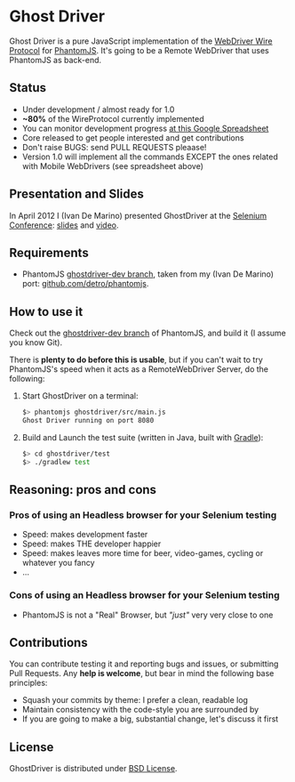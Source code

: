 # Ghost Driver

Ghost Driver is a pure JavaScript implementation of the
[WebDriver Wire Protocol](http://code.google.com/p/selenium/wiki/JsonWireProtocol)
for [PhantomJS](http://phantomjs.org/).
It's going to be a Remote WebDriver that uses PhantomJS as back-end.

## Status

* Under development / almost ready for 1.0
* **~80%** of the WireProtocol currently implemented
* You can monitor development progress [at this Google Spreadsheet](https://docs.google.com/spreadsheet/ccc?key=0Am63grtxc7bDdGNqX1ZPX2VoZlE2ZHZhd09lNDkzbkE)
* Core released to get people interested and get contributions
* Don't raise BUGS: send PULL REQUESTS pleaase!
* Version 1.0 will implement all the commands EXCEPT the ones related with Mobile WebDrivers (see spreadsheet above)

## Presentation and Slides

In April 2012 I (Ivan De Marino) presented GhostDriver at the [Selenium Conference](http://www.seleniumconf.org/speakers/#IDM):
[slides](http://detro.github.com/ghostdriver/slides/index.html)
and
[video](http://blog.ivandemarino.me/2012/05/01/Me-the-Selenium-Conference-2012).

## Requirements

* PhantomJS [ghostdriver-dev branch](https://github.com/detro/phantomjs/tree/ghostdriver-dev),
taken from my (Ivan De Marino) port: [github.com/detro/phantomjs](https://github.com/detro/phantomjs).

## How to use it

Check out the [ghostdriver-dev branch](https://github.com/detro/phantomjs/tree/ghostdriver-dev)
of PhantomJS, and build it (I assume you know Git).

There is **plenty to do before this is usable**, but if you can't wait to try
PhantomJS's speed when it acts as a RemoteWebDriver Server, do the following:

1. Start GhostDriver on a terminal:

    ```bash
    $> phantomjs ghostdriver/src/main.js
    Ghost Driver running on port 8080
    ```

2. Build and Launch the test suite (written in Java, built with [Gradle](http://www.gradle.org/)):

    ```bash
    $> cd ghostdriver/test
    $> ./gradlew test
    ```

## Reasoning: pros and cons

### Pros of using an Headless browser for your Selenium testing
* Speed: makes development faster
* Speed: makes THE developer happier
* Speed: makes leaves more time for beer, video-games, cycling or whatever you fancy
* ...

### Cons of using an Headless browser for your Selenium testing
* PhantomJS is not a "Real" Browser, but _"just"_ very very close to one

## Contributions

You can contribute testing it and reporting bugs and issues, or submitting Pull Requests.
Any **help is welcome**, but bear in mind the following base principles:

* Squash your commits by theme: I prefer a clean, readable log
* Maintain consistency with the code-style you are surrounded by
* If you are going to make a big, substantial change, let's discuss it first

## License
GhostDriver is distributed under [BSD License](http://www.opensource.org/licenses/BSD-2-Clause).
